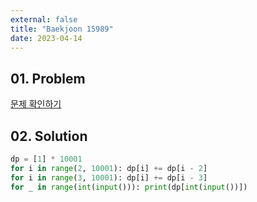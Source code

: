 ```yaml
---
external: false
title: "Baekjoon 15989"
date: 2023-04-14
---
```


## 01. Problem

[문제 확인하기](https://www.acmicpc.net/problem/15989)

## 02. Solution

```Python
dp = [1] * 10001
for i in range(2, 10001): dp[i] += dp[i - 2]
for i in range(3, 10001): dp[i] += dp[i - 3]
for _ in range(int(input())): print(dp[int(input())])
```
